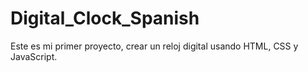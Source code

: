 # Digital_Clock_Spanish
Este es mi primer proyecto, crear un reloj digital usando HTML, CSS y JavaScript.
